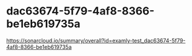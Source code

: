 # dac63674-5f79-4af8-8366-be1eb619735a
https://sonarcloud.io/summary/overall?id=examly-test_dac63674-5f79-4af8-8366-be1eb619735a
